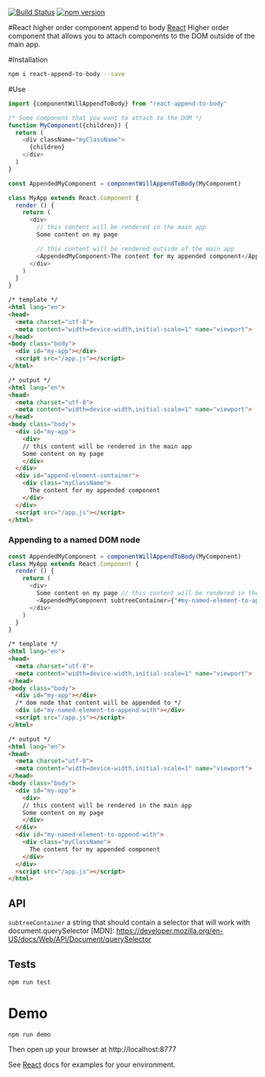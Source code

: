 [![Build Status](https://travis-ci.org/jpgorman/react-append-to-body.svg?branch=master)](https://travis-ci.org/jpgorman/react-append-to-body)
[![npm version](https://badge.fury.io/js/react-append-to-body.svg)](https://badge.fury.io/js/react-append-to-body)

#React higher order component append to body
[React] Higher order component that allows you to attach components to the DOM outside of the main app.

[React]: https://facebook.github.io/react/

#Installation
```sh
npm i react-append-to-body --save
```

#Use
```js
import {componentWillAppendToBody} from "react-append-to-body"

/* Some component that you want to attach to the DOM */
function MyComponent({children}) {
  return (
    <div className="myClassName">
      {children}
    </div>
  )
}

const AppendedMyComponent = componentWillAppendToBody(MyComponent)

class MyApp extends React.Component {
  render () {
    return (
      <div>
        // this content will be rendered in the main app
        Some content on my page

        // this content will be rendered outside of the main app
        <AppendedMyComponent>The content for my appended component</AppendedMyComponent>
      </div>
    )
  }
}

```

```html
/* template */
<html lang="en">
<head>
  <meta charset="utf-8">
  <meta content="width=device-width,initial-scale=1" name="viewport">
</head>
<body class="body">
  <div id="my-app"></div>
  <script src="/app.js"></script>
</html>
```

```html
/* output */
<html lang="en">
<head>
  <meta charset="utf-8">
  <meta content="width=device-width,initial-scale=1" name="viewport">
</head>
<body class="body">
  <div id="my-app">
    <div>
    // this content will be rendered in the main app
    Some content on my page
    </div>
  </div>
  <div id="append-element-container">
    <div class="myClassName">
      The content for my appended component
    </div>
  </div>
  <script src="/app.js"></script>
</html>
```

### Appending to a named DOM node
```js
const AppendedMyComponent = componentWillAppendToBody(MyComponent)
class MyApp extends React.Component {
  render () {
    return (
      <div>
        Some content on my page // this content will be rendered in the main app
        <AppendedMyComponent subtreeContainer={"#my-named-element-to-append-with"}>The content for my appended component</AppendedMyComponent> // this content will be rendered outside of the main app
      </div>
    )
  }
}
```

```html
/* template */
<html lang="en">
<head>
  <meta charset="utf-8">
  <meta content="width=device-width,initial-scale=1" name="viewport">
</head>
<body class="body">
  <div id="my-app"></div>
  /* dom node that content will be appended to */
  <div id="my-named-element-to-append-with"></div>
  <script src="/app.js"></script>
</html>
```

```html
/* output */
<html lang="en">
<head>
  <meta charset="utf-8">
  <meta content="width=device-width,initial-scale=1" name="viewport">
</head>
<body class="body">
  <div id="my-app">
    <div>
    // this content will be rendered in the main app
    Some content on my page
    </div>
  </div>
  <div id="my-named-element-to-append-with">
    <div class="myClassName">
      The content for my appended component
    </div>
  </div>
  <script src="/app.js"></script>
</html>
```

## API

`subtreeContainer` a string that should contain a selector that will work with document.querySelector [MDN]: https://developer.mozilla.org/en-US/docs/Web/API/Document/querySelector


## Tests
`npm run test`

# Demo
`npm run demo`

Then open up your browser at http://localhost:8777

See [React] docs for examples for your environment.

